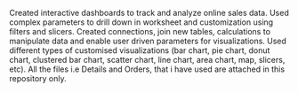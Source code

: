 Created interactive dashboards to track and analyze online sales data.
Used complex parameters to drill down in worksheet and customization using filters and slicers.
Created connections, join new tables, calculations to manipulate data and enable user driven parameters for visualizations.
Used different types of customised visualizations (bar chart, pie chart, donut chart, clustered bar chart, scatter chart, line chart, area chart, map, slicers, etc).
All the files i.e Details and Orders, that i have used are attached in this repository only.
